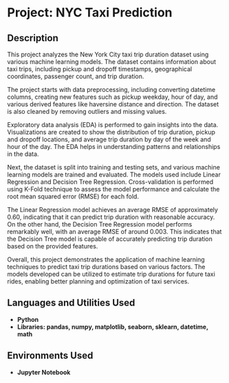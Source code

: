 <h1>Project: NYC Taxi Prediction</h1>


<h2>Description</h2>
This project analyzes the New York City taxi trip duration dataset using various machine learning models. The dataset contains information about taxi trips, including pickup and dropoff timestamps, geographical coordinates, passenger count, and trip duration.

The project starts with data preprocessing, including converting datetime columns, creating new features such as pickup weekday, hour of day, and various derived features like haversine distance and direction. The dataset is also cleaned by removing outliers and missing values.

Exploratory data analysis (EDA) is performed to gain insights into the data. Visualizations are created to show the distribution of trip duration, pickup and dropoff locations, and average trip duration by day of the week and hour of the day. The EDA helps in understanding patterns and relationships in the data.

Next, the dataset is split into training and testing sets, and various machine learning models are trained and evaluated. The models used include Linear Regression and Decision Tree Regression. Cross-validation is performed using K-Fold technique to assess the model performance and calculate the root mean squared error (RMSE) for each fold.

The Linear Regression model achieves an average RMSE of approximately 0.60, indicating that it can predict trip duration with reasonable accuracy. On the other hand, the Decision Tree Regression model performs remarkably well, with an average RMSE of around 0.003. This indicates that the Decision Tree model is capable of accurately predicting trip duration based on the provided features.

Overall, this project demonstrates the application of machine learning techniques to predict taxi trip durations based on various factors. The models developed can be utilized to estimate trip durations for future taxi rides, enabling better planning and optimization of taxi services.
<br />


<h2>Languages and Utilities Used</h2>

- <b>Python</b> 
- <b>Libraries: pandas, numpy, matplotlib, seaborn, sklearn, datetime, math</b>

<h2>Environments Used </h2>

- <b>Jupyter Notebook</b>

